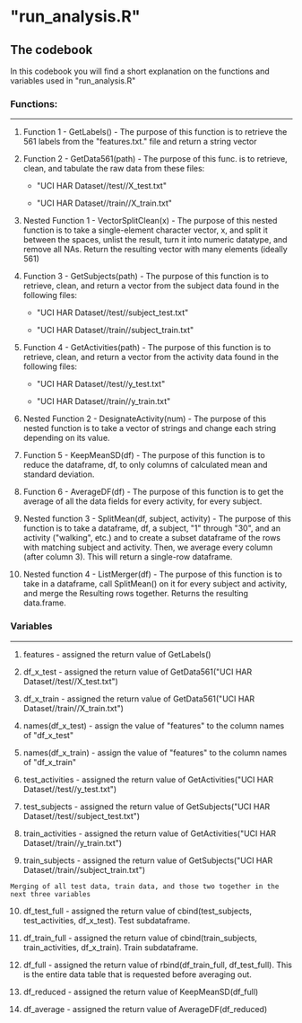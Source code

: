# "run_analysis.R"
The codebook
---
In this codebook you will find a short explanation on the functions and variables used in "run_analysis.R"

### Functions:
---

1. Function 1 - GetLabels() - The purpose of this function is to retrieve the 561 labels from the "features.txt." file and return a string vector

2. Function 2 - GetData561(path) - The purpose of this func. is to retrieve, clean, and tabulate the raw data from these files:

	* "UCI HAR Dataset//test//X_test.txt"

	* "UCI HAR Dataset//train//X_train.txt"

3. Nested Function 1 - VectorSplitClean(x) - The purpose of this nested function is to take a single-element character vector, x, and split it between the spaces, unlist the result, turn it into numeric datatype, and remove all NAs. Return the resulting vector with many elements (ideally 561)

4. Function 3 - GetSubjects(path) - The purpose of this function is to retrieve, clean, and return a vector from the subject data found in the following files:

	* "UCI HAR Dataset//test//subject_test.txt"

	* "UCI HAR Dataset//train//subject_train.txt"

5. Function 4 - GetActivities(path) - The purpose of this function is to retrieve, clean, and return a vector from the activity data found in the following files:

	* "UCI HAR Dataset//test//y_test.txt"

	* "UCI HAR Dataset//train//y_train.txt"
	
6. Nested Function 2 - DesignateActivity(num) - The purpose of this nested function is to take a vector of strings and change each string depending on its value.

7. Function 5 - KeepMeanSD(df) - The purpose of this function is to reduce the dataframe, df, to only columns of calculated mean and standard deviation.

8. Function 6 - AverageDF(df) - The purpose of this function is to get the average of all the data fields for every activity, for every subject.

9. Nested function 3 - SplitMean(df, subject, activity) - The purpose of this function is to take a dataframe, df, a subject, "1" through "30", and an activity ("walking", etc.) and to create a subset dataframe of the rows with matching subject and activity. Then, we average every column (after column 3). This will return a single-row dataframe.
	
10. Nested function 4 - ListMerger(df) - The purpose of this function is to take in a dataframe, call SplitMean() on it for every subject and activity, and merge the Resulting rows together. Returns the resulting data.frame.

### Variables
---

1. features - assigned the return value of GetLabels()

2. df_x_test - assigned the return value of GetData561("UCI HAR Dataset//test//X_test.txt")

3. df_x_train - assigned the return value of GetData561("UCI HAR Dataset//train//X_train.txt")

4. names(df_x_test) - assign the value of "features" to the column names of "df_x_test"

5. names(df_x_train) - assign the value of "features" to the column names of "df_x_train"

6. test_activities - assigned the return value of GetActivities("UCI HAR Dataset//test//y_test.txt")

7. test_subjects - assigned the return value of GetSubjects("UCI HAR Dataset//test//subject_test.txt")

8. train_activities - assigned the return value of GetActivities("UCI HAR Dataset//train//y_train.txt")

9. train_subjects - assigned the return value of GetSubjects("UCI HAR Dataset//train//subject_train.txt")

`Merging of all test data, train data, and those two together in the next three variables`

10. df_test_full - assigned the return value of cbind(test_subjects, test_activities, df_x_test). Test subdataframe.

11. df_train_full - assigned the return value of cbind(train_subjects, train_activities, df_x_train). Train subdataframe.

12. df_full - assigned the return value of rbind(df_train_full, df_test_full). This is the entire data table that is requested before averaging out.

13. df_reduced - assigned the return value of KeepMeanSD(df_full)

14. df_average - assigned the return value of AverageDF(df_reduced)
